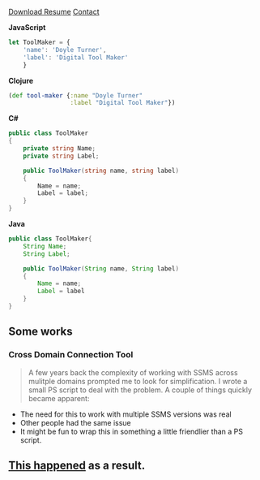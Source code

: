 [Download Resume](http://doyleturner.net/DoyleTurner.pdf) [Contact](mailto:doymturner@hotmail.com)

**JavaScript**
```javascript
let ToolMaker = {
    'name': 'Doyle Turner',
    'label': 'Digital Tool Maker'
    }
```

**Clojure**
```clojure
(def tool-maker {:name "Doyle Turner"
                 :label "Digital Tool Maker"})
```
**C#**
```c#
public class ToolMaker
{
    private string Name;
    private string Label;

    public ToolMaker(string name, string label)
    {
        Name = name;
        Label = label;
    }
}
```

**Java**
```java
public class ToolMaker{
    String Name;
    String Label;

    public ToolMaker(String name, String label)
    {
        Name = name;
        Label = label
    }
}
```
## Some works
### Cross Domain Connection Tool
> A few years back the complexity of working with SSMS across mulitple domains prompted me to look for simplification. I wrote a small PS script to deal with the problem. A couple of things quickly became apparent:

- The need for this to work with multiple SSMS versions was real
- Other people had the same issue
- It might be fun to wrap this in something a little friendlier than a PS script.

[This happened](https://github.com/0kN07/CrossDomainConnectionTool) as a result.
---
